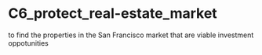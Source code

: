 # C6_protect_real-estate_market
to find the properties in the San Francisco market that are viable investment oppotunities
